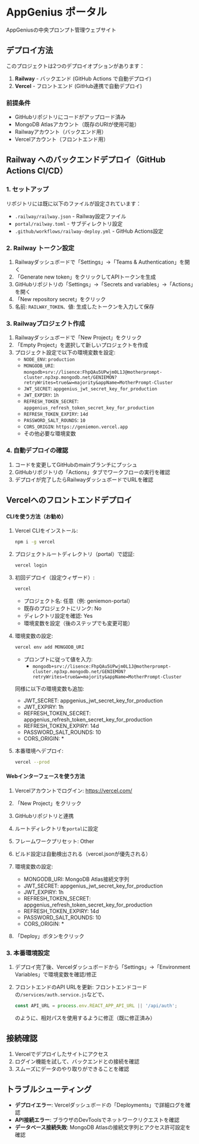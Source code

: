 # AppGenius ポータル

AppGeniusの中央プロンプト管理ウェブサイト

## デプロイ方法

このプロジェクトは2つのデプロイオプションがあります：

1. **Railway** - バックエンド (GitHub Actions で自動デプロイ)
2. **Vercel** - フロントエンド (GitHub連携で自動デプロイ)

### 前提条件
- GitHubリポジトリにコードがアップロード済み
- MongoDB Atlasアカウント（既存のURIが使用可能）
- Railwayアカウント（バックエンド用）
- Vercelアカウント（フロントエンド用）

## Railway へのバックエンドデプロイ（GitHub Actions CI/CD）

### 1. セットアップ

リポジトリには既に以下のファイルが設定されています：
- `.railway/railway.json` - Railway設定ファイル
- `portal/railway.toml` - サブディレクトリ設定
- `.github/workflows/railway-deploy.yml` - GitHub Actions設定

### 2. Railway トークン設定

1. Railwayダッシュボードで「Settings」→「Teams & Authentication」を開く
2. 「Generate new token」をクリックしてAPIトークンを生成
3. GitHubリポジトリの「Settings」→「Secrets and variables」→「Actions」を開く
4. 「New repository secret」をクリック
5. 名前: `RAILWAY_TOKEN`、値: 生成したトークンを入力して保存

### 3. Railwayプロジェクト作成

1. Railwayダッシュボードで「New Project」をクリック
2. 「Empty Project」を選択して新しいプロジェクトを作成
3. プロジェクト設定で以下の環境変数を設定:
   - `NODE_ENV`: `production`
   - `MONGODB_URI`: `mongodb+srv://lisence:FhpQAu5UPwjm0L1J@motherprompt-cluster.np3xp.mongodb.net/GENIEMON?retryWrites=true&w=majority&appName=MotherPrompt-Cluster`
   - `JWT_SECRET`: `appgenius_jwt_secret_key_for_production`
   - `JWT_EXPIRY`: `1h`
   - `REFRESH_TOKEN_SECRET`: `appgenius_refresh_token_secret_key_for_production`
   - `REFRESH_TOKEN_EXPIRY`: `14d`
   - `PASSWORD_SALT_ROUNDS`: `10`
   - `CORS_ORIGIN`: `https://geniemon.vercel.app`
   - その他必要な環境変数

### 4. 自動デプロイの確認

1. コードを変更してGitHubのmainブランチにプッシュ
2. GitHubリポジトリの「Actions」タブでワークフローの実行を確認
3. デプロイが完了したらRailwayダッシュボードでURLを確認

## Vercelへのフロントエンドデプロイ

#### CLIを使う方法（お勧め）

1. Vercel CLIをインストール:
   ```bash
   npm i -g vercel
   ```

2. プロジェクトルートディレクトリ（portal）で認証:
   ```bash
   vercel login
   ```

3. 初回デプロイ（設定ウィザード）:
   ```bash
   vercel
   ```
   - プロジェクト名: 任意（例: geniemon-portal）
   - 既存のプロジェクトにリンク: No
   - ディレクトリ設定を確認: Yes
   - 環境変数を設定（後のステップでも変更可能）

4. 環境変数の設定:
   ```bash
   vercel env add MONGODB_URI
   ```
   - プロンプトに従って値を入力:
     - `mongodb+srv://lisence:FhpQAu5UPwjm0L1J@motherprompt-cluster.np3xp.mongodb.net/GENIEMON?retryWrites=true&w=majority&appName=MotherPrompt-Cluster`
   
   同様に以下の環境変数も追加:
   - JWT_SECRET: appgenius_jwt_secret_key_for_production
   - JWT_EXPIRY: 1h
   - REFRESH_TOKEN_SECRET: appgenius_refresh_token_secret_key_for_production
   - REFRESH_TOKEN_EXPIRY: 14d
   - PASSWORD_SALT_ROUNDS: 10
   - CORS_ORIGIN: *

5. 本番環境へデプロイ:
   ```bash
   vercel --prod
   ```

#### Webインターフェースを使う方法

1. Vercelアカウントでログイン: https://vercel.com/
2. 「New Project」をクリック
3. GitHubリポジトリと連携
4. ルートディレクトリを`portal`に設定
5. フレームワークプリセット: Other
6. ビルド設定は自動検出される（vercel.jsonが優先される）
7. 環境変数の設定:
   - MONGODB_URI: MongoDB Atlas接続文字列
   - JWT_SECRET: appgenius_jwt_secret_key_for_production
   - JWT_EXPIRY: 1h
   - REFRESH_TOKEN_SECRET: appgenius_refresh_token_secret_key_for_production
   - REFRESH_TOKEN_EXPIRY: 14d
   - PASSWORD_SALT_ROUNDS: 10
   - CORS_ORIGIN: *

8. 「Deploy」ボタンをクリック

### 3. 本番環境設定

1. デプロイ完了後、Vercelダッシュボードから「Settings」→「Environment Variables」で環境変数を確認/修正

2. フロントエンドのAPI URLを更新:
   フロントエンドコードの`/services/auth.service.js`などで、
   ```js
   const API_URL = process.env.REACT_APP_API_URL || '/api/auth';
   ```
   のように、相対パスを使用するように修正（既に修正済み）

## 接続確認

1. Vercelでデプロイしたサイトにアクセス
2. ログイン機能を試して、バックエンドとの接続を確認
3. スムーズにデータのやり取りができることを確認

## トラブルシューティング

- **デプロイエラー**: Vercelダッシュボードの「Deployments」で詳細ログを確認
- **API接続エラー**: ブラウザのDevToolsでネットワークリクエストを確認
- **データベース接続失敗**: MongoDB Atlasの接続文字列とアクセス許可設定を確認